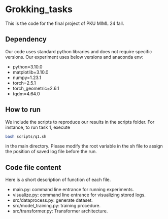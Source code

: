 # Grokking_tasks
This is the code for the final project of PKU MIML 24 fall.

## Dependency
Our code uses standard python libraries and does not require specific versions. 
Our experiment uses below versions and anaconda env:

- python=3.10.0
- matplotlib=3.10.0
- numpy=1.23.1
- torch=2.5.1
- torch_geometric=2.6.1
- tqdm=4.64.0

## How to run
We include the scripts to reproduce our results in the scripts folder. 
For instance, to run task 1, execute
```bash
bash scripts/q1.sh
``` 
in the main directory. 
Please modify the root variable in the sh file to assign the position of saved log file before the run.

## Code file content
Here is a short description of function of each file.
- main.py: command line entrance for running experiments.
- visualize.py: command line entrance for visualizing stored logs.
- src/dataprocess.py: generate dataset.
- src/model_training.py: training procedure.
- src/transformer.py: Transformer architecture.
